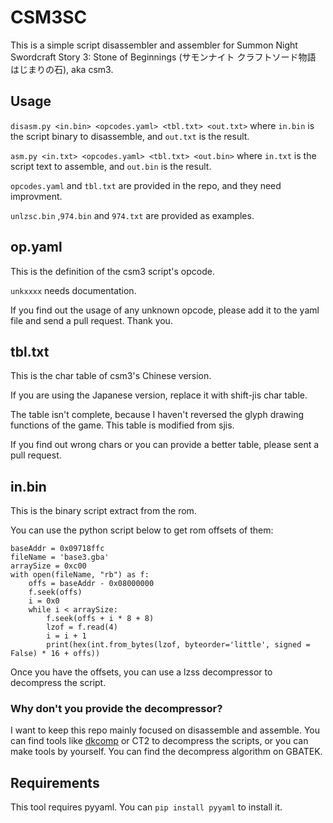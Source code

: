 # CSM3SC

This is a simple script disassembler and assembler for Summon Night Swordcraft Story 3: Stone of Beginnings (サモンナイト クラフトソード物語 はじまりの石), aka csm3.

## Usage

`disasm.py <in.bin> <opcodes.yaml> <tbl.txt> <out.txt>`
where `in.bin` is the script binary to disassemble, and `out.txt` is the result.

`asm.py <in.txt> <opcodes.yaml> <tbl.txt> <out.bin>`
where `in.txt` is the script text to assemble, and `out.bin` is the result.

`opcodes.yaml` and `tbl.txt` are provided in the repo, and they need improvment.

`unlzsc.bin` ,`974.bin` and `974.txt` are provided as examples.

## op.yaml

This is the definition of the csm3 script's opcode.

`unkxxxx` needs documentation.

If you find out the usage of any unknown opcode, please add it to the yaml file and send a pull request. Thank you.

## tbl.txt

This is the char table of csm3's Chinese version.

If you are using the Japanese version, replace it with shift-jis char table.

The table isn't complete, because I haven't reversed the glyph drawing functions of the game. This table is modified from sjis.

If you find out wrong chars or you can provide a better table, please sent a pull request.

## in.bin

This is the binary script extract from the rom.

You can use the python script below to get rom offsets of them:

```
baseAddr = 0x09718ffc
fileName = 'base3.gba'
arraySize = 0xc00
with open(fileName, "rb") as f:
	offs = baseAddr - 0x08000000
	f.seek(offs)
	i = 0x0
	while i < arraySize:
		f.seek(offs + i * 8 + 8)
		lzof = f.read(4)
		i = i + 1
		print(hex(int.from_bytes(lzof, byteorder='little', signed = False) * 16 + offs))
```

Once you have the offsets, you can use a lzss decompressor to decompress the script.

### Why don't you provide the decompressor?

I want to keep this repo mainly focused on disassemble and assemble. You can find tools like [dkcomp](https://github.com/Kingizor/dkcomp) or CT2 to decompress the scripts, or you can make tools by yourself. You can find the decompress algorithm on GBATEK. 

## Requirements

This tool requires pyyaml. You can `pip install pyyaml` to install it.
